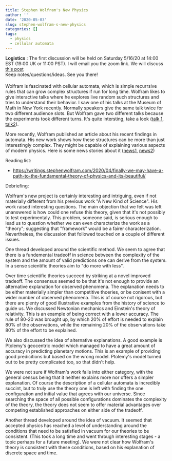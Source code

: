 ```yaml
---
title: Stephen Wolfram's New Physics
author: ''
date: '2020-05-03'
slug: stephen-wolfram-s-new-physics
categories: []
tags:
  - physics
  - cellular automata
---
```


**Logistics** : The first discussion will be held on Saturday 5/16/20 at 14:00 EST (19:00 UK or 11:00 PST). I will email you the zoom link. 
We will discuss [this post](https://writings.stephenwolfram.com/2020/04/finally-we-may-have-a-path-to-the-fundamental-theory-of-physics-and-its-beautiful/)  
Keep notes/questions/ideas. See you there!

#### 
Wolfram is fascinated with cellular automata, which is simple recurrsive rules that can grow complex structures if run for long time. Wolfram likes to give interactive talks where he explores live random such structures and tries to understand their behavior. I saw one of his talks at the Museum of Math in New York recently. Normally speakers give the same talk twice for two different audience slots. But Wolfram gave two different talks because the experiments took different turns. It's quite intersting, take a look ([talk 1](https://www.youtube.com/watch?v=DnttjrACWD0), [talk2](https://www.youtube.com/watch?v=1vdx_5YfWG4)). 

More recently, Wolfram published an article about his recent findings in automata. His new work shows how these structures can be more than just interestingly complex. They might be capable of explaining various aspects of modern physics. Here is some news stories about it ([news1](https://techcentral.co.za/stephen-wolfram-bets-on-a-new-kind-of-physics/97508/), [news2](https://phys.org/news/2020-04-wolfram-physics-fundamental-theory.html))

Reading list:

* https://writings.stephenwolfram.com/2020/04/finally-we-may-have-a-path-to-the-fundamental-theory-of-physics-and-its-beautiful/

Debriefing:

Wolfram's new project is certainly interesting and intriguing, even if not materially different from his previous work "A New Kind of Science". His work raised interesting questions. The main objection that we felt was left unanswered is how could one refuse this theory, given that it's not possibly to test experimentaly. This problem, someone said, is serious enough to lead us to question whether we can even characterize the work as a "theory"; suggesting that "framework" would be a fairer characterization. Nevertheless, the discussion that followed touched on a couple of different issues.

One thread developed around the scientific method. We seem to agree that there is a fundemental tradeoff in science between the complexity of the system and the amount of valid predictions one can derive from the system. In a sense scientific theories aim to "do more with less".

Over time scientific theories succeed by striking at a novel improved tradeoff. The consensus seemed to be that it's not enough to provide an alternative explanation for observed phenomena. The explanation needs to be either materially simpler than competitive thoeries, or be conisent with a wider number of observed phenomena. This is of course not rigorous, but there are plenty of good illustrative examples from the history of science to guide us. We discussed Newtonian mechanics and Einstein's theory of relativity. This is an example of being correct with a lower accuracy. The rule of 80-20 was brought up, by which 20% of effort is needed to explain 80% of the observations, while the remaining 20% of the observations take 80% of the effort to be explained. 

We also discussed the idea of alternative explanations. A good example is Ptolemy's geocentric model which managed to have a great amount of accuracy in predicting planetary motions. This is an example of providing good predicitions but based on the wrong model. Ptolemy's model turned out to be pretty complicated too, so that didn't help. 

We were not sure if Wolfram's work falls into either category, with the general census being that it neither explains more nor offers a simpler explanation. Of course the description of a cellular automata is incredibly succint, but to truly use the theory one is left with finding the one configuration and initial value that agrees with our universe. Since searching the space of all possible configurations dominates the complexity of the theory, the theory does not seem to offer material advantages over competing established approaches on either side of the tradeoff. 

Another thread developed around the idea of vacuum. It seemed that accepted physics has reached a level of understanding around the conditions that need to be satisfied in vacuum for our theories to be consistent. (This took a long time and went through interesting stages - a topic perhaps for a future meeting). We were not clear how Wolfram's theory is consistent with these conditions, based on his explanation of discrete space and time. 







